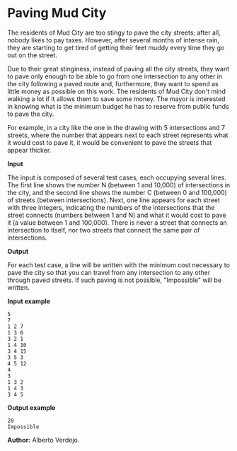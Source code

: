# Paving Mud City

The residents of Mud City are too stingy to pave the city streets; after all, nobody likes to pay taxes. However, after several months of intense rain, they are starting to get tired of getting their feet muddy every time they go out on the street.

Due to their great stinginess, instead of paving all the city streets, they want to pave only enough to be able to go from one intersection to any other in the city following a paved route and, furthermore, they want to spend as little money as possible on this work. The residents of Mud City don't mind walking a lot if it allows them to save some money. The mayor is interested in knowing what is the minimum budget he has to reserve from public funds to pave the city.

For example, in a city like the one in the drawing with 5 intersections and 7 streets, where the number that appears next to each street represents what it would cost to pave it, it would be convenient to pave the streets that appear thicker.

**Input**

The input is composed of several test cases, each occupying several lines. The first line shows the number N (between 1 and 10,000) of intersections in the city, and the second line shows the number C (between 0 and 100,000) of streets (between intersections). Next, one line appears for each street with three integers, indicating the numbers of the intersections that the street connects (numbers between 1 and N) and what it would cost to pave it (a value between 1 and 100,000). There is never a street that connects an intersection to itself, nor two streets that connect the same pair of intersections.

**Output**

For each test case, a line will be written with the minimum cost necessary to pave the city so that you can travel from any intersection to any other through paved streets. If such paving is not possible, "Impossible" will be written.

**Input example**

    5
    7
    1 2 7
    1 3 6
    3 2 1
    1 4 10
    3 4 15
    3 5 3
    4 5 12
    4
    3
    1 3 2
    1 4 3
    3 4 5

**Output example**

    20
    Impossible

**Author:** Alberto Verdejo.
